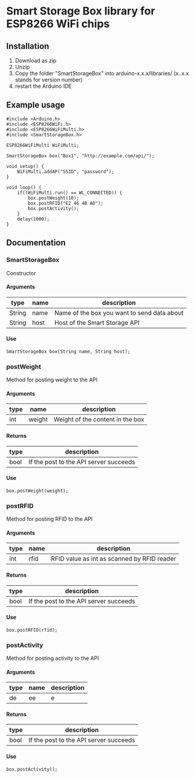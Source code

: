 # Smart Storage Box library for ESP8266 WiFi chips

## Installation
1. Download as zip
2. Unzip
3. Copy the folder "SmartStorageBox" into arduino-x.x.x/libraries/ (x..x.x stands for version number)
4. restart the Arduino IDE

## Example usage
```
#include <Arduino.h>
#include <ESP8266WiFi.h>
#include <ESP8266WiFiMulti.h>
#include <SmartStorageBox.h>

ESP8266WiFiMulti WiFiMulti;

SmartStorageBox box("Box1", "http://example.com/api/");

void setup() {
    WiFiMulti.addAP("SSID", "password");
}

void loop() {
    if((WiFiMulti.run() == WL_CONNECTED)) {
        box.postWeight(10);
        box.postRFID("E2 46 4B A0");
        box.postActivity();
    }
    delay(1000);
}
```

## Documentation

### SmartStorageBox
Constructor

#### Arguments

|type | name | description|
| --- | --- | --- | 
|String|name|Name of the box you want to send data about|
|String|host|Host of the Smart Storage API|

#### Use
`SmartStorageBox box(String name, String host);`


### postWeight
Method for posting weight to the API

#### Arguments
|type | name | description|
| --- | --- | --- | 
|int|weight|Weight of the content in the box|

#### Returns
|type | description| 
|  --- | --- |
|bool | If the post to the API server succeeds |

#### Use
`box.postWeight(weight);`


### postRFID
Method for posting RFID to the API

#### Arguments
| type  | name  | description   |
| ---   | ---   | ---           |
| int   | rfid  | RFID value as int as scanned by RFID reader |

#### Returns
|type | description |
|---|---|
| bool | If the post to the API server succeeds |

#### Use
`box.postRFID(rfid);`


### postActivity
Method for posting activity to the API

#### Arguments
| type  | name  | description   |
|---    | ---   | ---           | 
|de     |ee     |e              |

#### Returns
| type | description |
| --- | --- |
| bool | If the post to the API server succeeds |

#### Use
`box.postActivity();`

